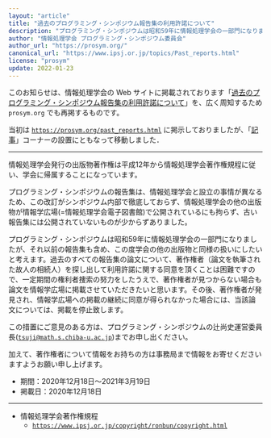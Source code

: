 ```yaml
---
layout: "article"
title: "過去のプログラミング・シンポジウム報告集の利用許諾について"
description: "プログラミング・シンポジウムは昭和59年に情報処理学会の一部門になりましたが、それ以前の報告集も含め、この度学会の他の出版物と同様の扱いにしたいと考えます。過去のすべての報告集の論文について、著作権者（論文を執筆された故人の相続人）を探し出して利用許諾に関する同意を頂くことは困難ですので、一定期間の権利者捜索の努力をしたうえで、著作権者が見つからない場合も論文を情報学広場に掲載させていただきたいと思います。その後、著作権者が発見され、情報学広場への掲載の継続に同意が得られなかった場合には、当該論文については、掲載を停止致します。"
author: "情報処理学会 プログラミング・シンポジウム委員会"
author_url: "https://prosym.org/"
canonical_url: "https://www.ipsj.or.jp/topics/Past_reports.html"
license: "prosym"
update: 2022-01-23
---
```


このお知らせは、情報処理学会の Web サイトに掲載されております「[過去のプログラミング・シンポジウム報告集の利用許諾について](https://www.ipsj.or.jp/topics/Past_reports.html)」を、広く周知するため <code class="url">prosym.org</code> でも再掲するものです。

当初は [<code class="url">https://prosym.org/past_reports.html</code>](https://prosym.org/past_reports.html) に掲示しておりましたが、「[記事](/articles/)」コーナーの設置にともなって移動しました．

----

情報処理学会発行の出版物著作権は平成12年から情報処理学会著作権規程に従い、学会に帰属することになっています。

プログラミング・シンポジウムの報告集は、情報処理学会と設立の事情が異なるため、この改訂がシンポジウム内部で徹底しておらず、情報処理学会の他の出版物が情報学広場(=情報処理学会電子図書館)で公開されているにも拘らず、古い報告集には公開されていないものが少からずありました。

プログラミング・シンポジウムは昭和59年に情報処理学会の一部門になりましたが、それ以前の報告集も含め、この度学会の他の出版物と同様の扱いにしたいと考えます。過去のすべての報告集の論文について、著作権者（論文を執筆された故人の相続人）を探し出して利用許諾に関する同意を頂くことは困難ですので、一定期間の権利者捜索の努力をしたうえで、著作権者が見つからない場合も論文を情報学広場に掲載させていただきたいと思います。その後、著作権者が発見され、情報学広場への掲載の継続に同意が得られなかった場合には、当該論文については、掲載を停止致します。

この措置にご意見のある方は、プログラミング・シンポジウムの辻尚史運営委員長([<code class="url">tsuji@math.s.chiba-u.ac.jp</code>](mailto:tsuji@math.s.chiba-u.ac.jp))までお申し出ください。

加えて、著作権者について情報をお持ちの方は事務局まで情報をお寄せくださいますようお願い申し上げます。

* 期間：2020年12月18日～2021年3月19日
* 掲載日：2020年12月18日

----

* 情報処理学会著作権規程
  * [<code class="url">https://www.ipsj.or.jp/copyright/ronbun/copyright.html</code>](https://www.ipsj.or.jp/copyright/ronbun/copyright.html)
